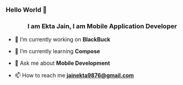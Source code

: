 ### Hello World 👋


<h3 align="center">I am Ekta Jain, I am Mobile Application Developer</h3>



- 🔭 I’m currently working on **BlackBuck**

- 🌱 I’m currently learning  **Compose**

- 💬 Ask me about **Mobile Development**

- 📫 How to reach me **jainekta9876@gmail.com**

